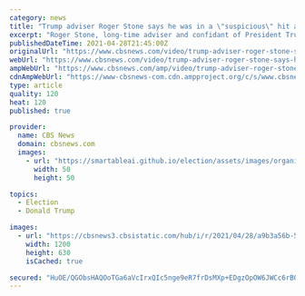 ```yaml
---
category: news
title: "Trump adviser Roger Stone says he was in a \"suspicious\" hit and run car accident"
excerpt: "Roger Stone, long-time adviser and confidant of President Trump, claims he was the victim of a \"suspicious\" hit-and-run car accident Wednesday. The crash comes days after Stone admitted to CBS News that he had made contact with a suspected Russian hacker."
publishedDateTime: 2021-04-28T21:45:00Z
originalUrl: "https://www.cbsnews.com/video/trump-adviser-roger-stone-says-he-was-in-a-suspicious-hit-and-run-car-accident-1/"
webUrl: "https://www.cbsnews.com/video/trump-adviser-roger-stone-says-he-was-in-a-suspicious-hit-and-run-car-accident-1/"
ampWebUrl: "https://www.cbsnews.com/amp/video/trump-adviser-roger-stone-says-he-was-in-a-suspicious-hit-and-run-car-accident-1/"
cdnAmpWebUrl: "https://www-cbsnews-com.cdn.ampproject.org/c/s/www.cbsnews.com/amp/video/trump-adviser-roger-stone-says-he-was-in-a-suspicious-hit-and-run-car-accident-1/"
type: article
quality: 120
heat: 120
published: true

provider:
  name: CBS News
  domain: cbsnews.com
  images:
    - url: "https://smartableai.github.io/election/assets/images/organizations/cbsnews.com-50x50.jpg"
      width: 50
      height: 50

topics:
  - Election
  - Donald Trump

images:
  - url: "https://cbsnews3.cbsistatic.com/hub/i/r/2021/04/28/a9b3a56b-52ee-48d3-a675-c22769808fc8/thumbnail/1200x630/f59bb4e20896144e795f003553c9da2e/0315-rnb-zfw-rogerstoneaccident-1270844-640x360.jpg"
    width: 1200
    height: 630
    isCached: true

secured: "HuOE/QGObsHAQOoTGa6aVcIrxQIc5nge9eR7frDsMXp+EDgzOpOW6JWCc6rBQuQQ6dSsWYPzLiikEbcPTcctwxXm92U/R2UfX3hYNb60RHg3Uzw4vJ7W0JZF1/IyjxV/Kj9AHU6xktZtj0nXCbDooyQEA2D+7AoYZBrrTO7eYiu48lBBuZrJOei1xuzhX9DNN5zY4X2tqyOnRG5YIwI9YCw3VugqNFTDMWfff9w02dEQ1Hoj3ff+CXJX5KcsfI3ud5xzgSsvcscu7X+Jco7PgZaTBNJzcjWCev5VhQ6fC+RG+hgu/aeVdWJseyRm1S2JEETbjzTOTIeltjQHvDt+YFOpT9IR9RusLkBF0UeAvxc=;n7MwffGrC6Gy/gAUR/HxSw=="
---
```


